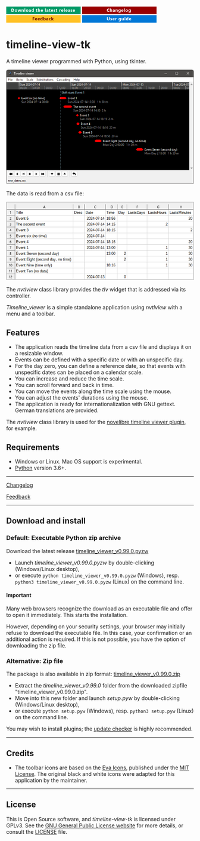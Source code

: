 [![Download the latest release](docs/img/download-button.png)](https://github.com/peter88213/timeline-view-tk/raw/main/dist/timeline_viewer_v0.99.0.pyzw)
[![Changelog](docs/img/changelog-button.png)](docs/changelog.md)
[![Feedback](docs/img/feedback-button.png)](https://github.com/peter88213/timeline-view-tk/discussions)
[![Online help](docs/img/help-button.png)](https://peter88213.github.io/timeline-view-tk/help/)


# timeline-view-tk

A timeline viewer programmed with Python, using tkinter.

![Screenshot](docs/Screenshots/screen01.png)

The data is read from a csv file:

![Screenshot](docs/Screenshots/screen02.png)

The *nvtlview* class library provides the *tlv* widget that is addressed via its controller.

*Timeline_viewer* is a simple standalone application using *nvtlview* 
with a menu and a toolbar. 

## Features

- The application reads the timeline data from a csv file and displays it on a resizable 
  window.
- Events can be defined with a specific date or with an unspecific day.
- For the day zero, you can define a reference date, so that events with unspecific dates 
  can be placed on a calendar scale.  
- You can increase and reduce the time scale. 
- You can scroll forward and back in time.
- You can move the events along the time scale using the mouse.
- You can adjust the events' durations using the mouse.
- The application is ready for internationalization with GNU gettext. German translations are provided. 

The *nvtlview* class library is used for the 
[novelibre timeline viewer plugin](https://github.com/peter88213/nv_tlview/),
for example.

## Requirements

- Windows or Linux. Mac OS support is experimental.
- [Python](https://www.python.org/) version 3.6+. 

---

[Changelog](docs/changelog.md)

[Feedback](https://github.com/peter88213/novelibre/discussions)

---

## Download and install

### Default: Executable Python zip archive

Download the latest release [timeline_viewer_v0.99.0.pyzw](https://github.com/peter88213/timeline-view-tk/raw/main/dist/timeline_viewer_v0.99.0.pyzw)

- Launch *timeline_viewer_v0.99.0.pyzw* by double-clicking (Windows/Linux desktop),
- or execute `python timeline_viewer_v0.99.0.pyzw` (Windows), resp. `python3 timeline_viewer_v0.99.0.pyzw` (Linux) on the command line.

#### Important

Many web browsers recognize the download as an executable file and offer to open it immediately. 
This starts the installation.

However, depending on your security settings, your browser may 
initially  refuse  to download the executable file. 
In this case, your confirmation or an additional action is required. 
If this is not possible, you have the option of downloading 
the zip file. 


### Alternative: Zip file

The package is also available in zip format: [timeline_viewer_v0.99.0.zip](https://github.com/peter88213/timeline-view-tk/raw/main/dist/timeline_viewer_v0.99.0.zip)

- Extract the *timeline_viewer_v0.99.0* folder from the downloaded zipfile "timeline_viewer_v0.99.0.zip".
- Move into this new folder and launch *setup.pyw* by double-clicking (Windows/Linux desktop), 
- or execute `python setup.pyw` (Windows), resp. `python3 setup.pyw` (Linux) on the command line.

You may wish to install plugins; the [update checker](https://github.com/peter88213/nv_updater/) is highly recommended.

---

## Credits

- The toolbar icons are based on the [Eva Icons](https://akveo.github.io/eva-icons/#/), published under the [MIT License](http://www.opensource.org/licenses/mit-license.php). The original black and white icons were adapted for this application by the maintainer. 

---

## License

This is Open Source software, and *timeline-view-tk* is licensed under GPLv3. See the
[GNU General Public License website](https://www.gnu.org/licenses/gpl-3.0.en.html) for more
details, or consult the [LICENSE](https://github.com/peter88213/timeline-view-tk/blob/main/LICENSE) file.



